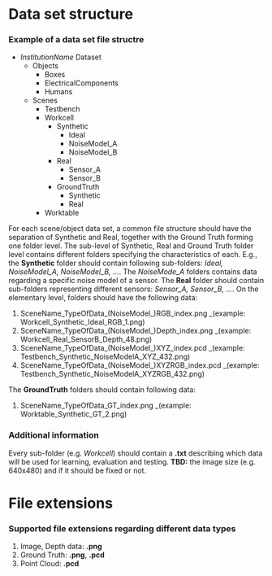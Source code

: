 # Data set structure
### Example of a data set file structre

* *InstitutionName* Dataset
  * Objects
    * Boxes
    * ElectricalComponents
    * Humans
  * Scenes
    * Testbench
    * Workcell
      * Synthetic
        * Ideal
        * NoiseModel_A
        * NoiseModel_B
      * Real
        * Sensor_A
        * Sensor_B
      * GroundTruth
        * Synthetic
        * Real
    * Worktable
    
For each scene/object data set, a common file structure should have the separation of Synthetic and Real, together with the Ground Truth forming one folder level. The sub-level of Synthetic, Real and Ground Truth folder level contains different folders specifying the characteristics of each. 
E.g., the **Synthetic** folder should contain following sub-folders: _Ideal, NoiseModel_A, NoiseModel_B, ..._. The _NoiseMode_A_ folders contains data regarding a specific noise model of a sensor. 
The **Real** folder should contain sub-folders representing different sensors: _Sensor_A, Sensor_B, ..._.
On the elementary level, folders should have the following data: 

1. SceneName_TypeOfData_(NoiseModel_)RGB_index.png _(example: Workcell_Synthetic_Ideal_RGB_1.png)
2. SceneName_TypeOfData_(NoiseModel_)Depth_index.png _(example: Workcell_Real_SensorB_Depth_48.png)
3. SceneName_TypeOfData_(NoiseModel_)XYZ_index.pcd _(example: Testbench_Synthetic_NoiseModelA_XYZ_432.png)
4. SceneName_TypeOfData_(NoiseModel_)XYZRGB_index.pcd _(example: Testbench_Synthetic_NoiseModelA_XYZRGB_432.png)

The **GroundTruth** folders should contain following data:

1. SceneName_TypeOfData_GT_index.png _(example: Worktable_Synthetic_GT_2.png)

### Additional information

Every sub-folder (e.g. _Workcell_) should contain a **.txt** describing which data will be used for learning, evaluation and testing.
**TBD:** the image size (e.g. 640x480) and if it should be fixed or not.
    
# File extensions
### Supported file extensions regarding different data types

1. Image, Depth data: **.png**
2. Ground Truth: **.png**, **.pcd**
3. Point Cloud: **.pcd**
